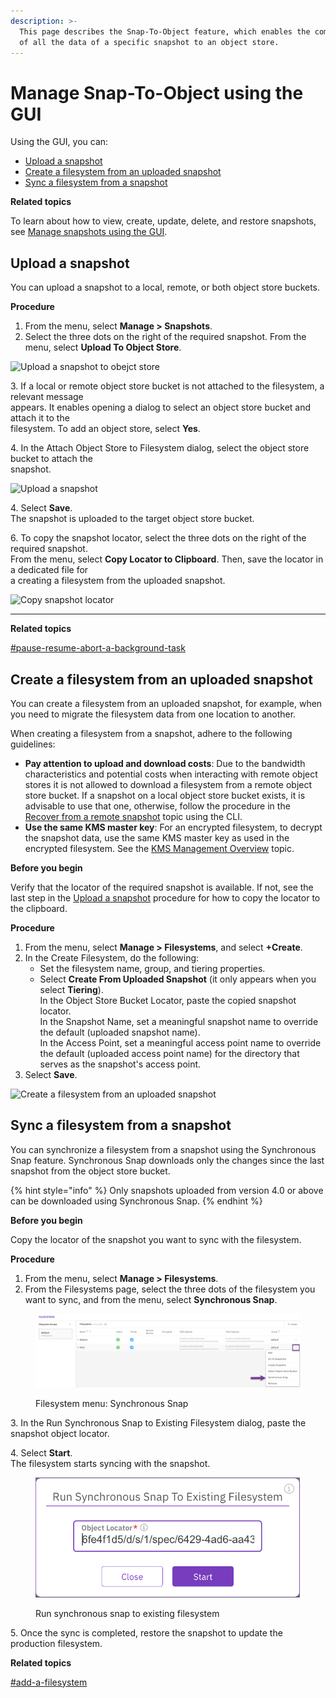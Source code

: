 ```yaml
---
description: >-
  This page describes the Snap-To-Object feature, which enables the committing
  of all the data of a specific snapshot to an object store.
---
```


# Manage Snap-To-Object using the GUI

Using the GUI, you can:

* [Upload a snapshot](snap-to-obj.md#upload-a-snapshot)
* [Create a filesystem from an uploaded snapshot](snap-to-obj.md#create-a-filesystem-from-an-uploaded-snapshot)
* [Sync a filesystem from a snapshot](snap-to-obj.md#sync-a-filesystem-from-a-snapshot)



**Related topics**

To learn about how to view, create, update, delete, and restore snapshots, see [Manage snapshots using the GUI](../snapshots/snapshots.md).

## Upload a snapshot

You can upload a snapshot to a local, remote, or both object store buckets.

**Procedure**

1. From the menu, select **Manage > Snapshots**.
2. Select the three dots on the right of the required snapshot. From the menu, select **Upload To Object Store**.

![Upload a snapshot to obejct store](../../.gitbook/assets/wmng\_upload\_snapshot\_menu.png)

3\. If a local or remote object store bucket is not attached to the filesystem, a relevant message\
&#x20;   appears. It enables opening a dialog to select an object store bucket and attach it to the\
&#x20;   filesystem. To add an object store, select **Yes**.

4\. In the Attach Object Store to Filesystem dialog, select the object store bucket to attach the\
&#x20;   snapshot.

![Upload a snapshot](../../.gitbook/assets/wmng\_upload\_snapshot.png)

4\. Select **Save**.\
&#x20;   The snapshot is uploaded to the target object store bucket.

6\. To copy the snapshot locator, select the three dots on the right of the required snapshot.\
&#x20;    From the menu, select **Copy Locator to Clipboard**. Then, save the locator in a dedicated file for\
&#x20;    a creating a filesystem from the uploaded snapshot.

![Copy snapshot locator](../../.gitbook/assets/wmng\_copy\_snapshot\_locator.gif)

****

**Related topics**

[#pause-resume-abort-a-background-task](../../usage/background-tasks.md#pause-resume-abort-a-background-task "mention")

## Create a filesystem from an uploaded snapshot

You can create a filesystem from an uploaded snapshot, for example, when you need to migrate the filesystem data from one location to another.

When creating a filesystem from a snapshot, adhere to the following guidelines:

* **Pay attention to upload and download costs**: Due to the bandwidth characteristics and potential costs when interacting with remote object stores it is not allowed to download a filesystem from a remote object store bucket. If a snapshot on a local object store bucket exists, it is advisable to use that one, otherwise, follow the procedure in the [Recover from a remote snapshot](snap-to-obj-1.md#recover-from-a-remote-snapshot) topic using the CLI.
* **Use the same KMS master key**: For an encrypted filesystem, to decrypt the snapshot data, use the same KMS master key as used in the encrypted filesystem. See the [KMS Management Overview](../../usage/security/kms-management/#overview) topic.

**Before you begin**

Verify that the locator of the required snapshot is available. If not, see the last step in the [Upload a snapshot](snap-to-obj.md#upload-a-snapshot) procedure for how to copy the locator to the clipboard.&#x20;

**Procedure**

1. From the menu, select **Manage > Filesystems**, and select **+Create**.
2. In the Create Filesystem, do the following:
   * Set the filesystem name, group, and tiering properties.
   * Select **Create From Uploaded Snapshot** (it only appears when you select **Tiering**).\
     In the Object Store Bucket Locator, paste the copied snapshot locator.\
     In the Snapshot Name, set a meaningful snapshot name to override the default (uploaded snapshot name).\
     In the Access Point, set a meaningful access point name to override the default (uploaded access point name) for the directory that serves as the snapshot's access point.
3. Select **Save**.&#x20;

![Create a filesystem from an uploaded snapshot](../../.gitbook/assets/wmng\_Create\_fs\_from\_snapshot\_animated.gif)

## Sync a filesystem from a snapshot <a href="#sync-a-filesystem-from-a-snapshot" id="sync-a-filesystem-from-a-snapshot"></a>

You can synchronize a filesystem from a snapshot using the Synchronous Snap feature.  Synchronous Snap downloads only the changes since the last snapshot from the object store bucket.

{% hint style="info" %}
Only snapshots uploaded from version 4.0 or above can be downloaded using Synchronous Snap.
{% endhint %}

**Before you begin**

Copy the locator of the snapshot you want to sync with the filesystem.

**Procedure**

1. From the menu, select **Manage > Filesystems**.
2. From the Filesystems page, select the three dots of the filesystem you want to sync, and from the menu, select **Synchronous Snap**.

<figure><img src="../../.gitbook/assets/wmng_run_synchronous_snap_menu.png" alt=""><figcaption><p>Filesystem menu: Synchronous Snap</p></figcaption></figure>

3\. In the Run Synchronous Snap to Existing Filesystem dialog, paste the snapshot object locator.

4\. Select **Start**.\
&#x20;   The filesystem starts syncing with the snapshot.

<figure><img src="../../.gitbook/assets/wmng_run_synchronous_snap.png" alt=""><figcaption><p>Run synchronous snap to existing filesystem</p></figcaption></figure>

5\. Once the sync is completed, restore the snapshot to update the production filesystem.

**Related topics**

[#add-a-filesystem](../managing-filesystems/managing-filesystems.md#add-a-filesystem "mention")
